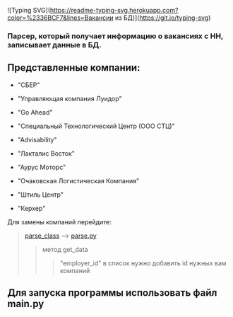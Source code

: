 ![Typing SVG](https://readme-typing-svg.herokuapp.com?color=%2336BCF7&lines=Вакансии из БД)](https://git.io/typing-svg)

### Парсер, который получает информацию о вакансиях с HH, записывает данные в БД.



## Представленные компании:
- "СБЕР"

- "Управляющая компания Луидор"

- "Go Ahead"

- "Специальный Технологический Центр (ООО СТЦ)"

- "Advisability"

- "Лакталис Восток"

- "Аурус Моторс"

- "Очаковская Логистическая Компания"

- "Штиль Центр"

- "Керхер"

Для замены компаний перейдите:
> [parse_class](parse_class) --> [parse.py](parse_class%2Fparse.py)
> > метод get_data
> > > "employer_id" в список нужно добавить id нужных вам компаний



## Для запуска программы использовать файл main.py